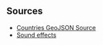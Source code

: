 ## Sources

- [Countries GeoJSON Source](https://github.com/nvkelso/natural-earth-vector)
- [Sound effects](https://mixkit.co/free-sound-effects/cry/)
